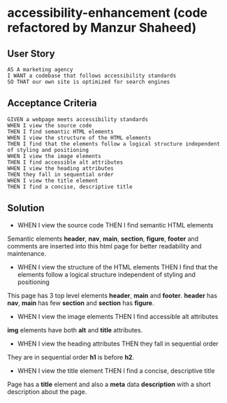 # accessibility-enhancement (code refactored by Manzur Shaheed)

## User Story

```
AS A marketing agency
I WANT a codebase that follows accessibility standards
SO THAT our own site is optimized for search engines
```

## Acceptance Criteria

```
GIVEN a webpage meets accessibility standards
WHEN I view the source code
THEN I find semantic HTML elements
WHEN I view the structure of the HTML elements
THEN I find that the elements follow a logical structure independent of styling and positioning
WHEN I view the image elements
THEN I find accessible alt attributes
WHEN I view the heading attributes
THEN they fall in sequential order
WHEN I view the title element
THEN I find a concise, descriptive title
```

## Solution

* WHEN I view the source code 
THEN I find semantic HTML elements

Semantic elements **header**, **nav**, **main**, **section**, **figure**,  **footer** and comments are inserted into this html page for better readability and maintenance.


* WHEN I view the structure of the HTML elements 
THEN I find that the elements follow a logical structure independent of styling and positioning

This page has 3 top level elements **header**, **main** and **footer**.  **header** has **nav**, **main** has few **section** and **section** has **figure**.

* WHEN I view the image elements
THEN I find accessible alt attributes

**img** elements have both **alt** and **title** attributes.

* WHEN I view the heading attributes
THEN they fall in sequential order

They are in sequential order **h1** is before **h2**.

* WHEN I view the title element
THEN I find a concise, descriptive title

Page has a **title** element and also a **meta** data **description** with a short description about the page.
